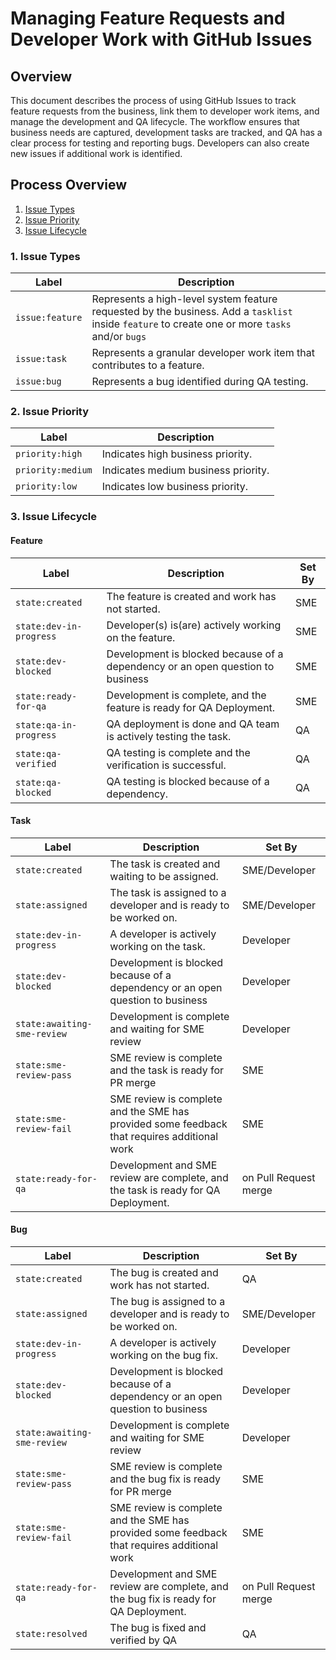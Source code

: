 # Managing Feature Requests and Developer Work with GitHub Issues

## Overview

This document describes the process of using GitHub Issues to track feature requests from the business, link them to developer work items, and manage the development and QA lifecycle. The workflow ensures that business needs are captured, development tasks are tracked, and QA has a clear process for testing and reporting bugs. Developers can also create new issues if additional work is identified.


## Process Overview

1. [Issue Types](#1-issue-types)
2. [Issue Priority](#2-issue-priority)
3. [Issue Lifecycle](#3-issue-lifecycle)


### 1. Issue Types

| Label | Description |
| --- | --- |
| `issue:feature` | Represents a high-level system feature requested by the business. Add a `tasklist` inside `feature` to create one or more `tasks` and/or `bugs`|  
| `issue:task` | Represents a granular developer work item that contributes to a feature. |
| `issue:bug` | Represents a bug identified during QA testing. |

### 2. Issue Priority

| Label | Description |
| --- | --- |
| `priority:high` | Indicates high business priority. |
| `priority:medium` | Indicates medium business priority. |
| `priority:low` | Indicates low business priority. |


### 3. Issue Lifecycle

#### Feature
| Label | Description | Set By |
| --- | --- | --- |
| `state:created` | The feature is created and work has not started. | SME |
| `state:dev-in-progress` | Developer(s) is(are) actively working on the feature. | SME |
| `state:dev-blocked` | Development is blocked because of a dependency or an open question to business | SME |
| `state:ready-for-qa` | Development is complete, and the feature is ready for QA Deployment. | SME |
| `state:qa-in-progress` | QA deployment is done and QA team is actively testing the task. | QA |
| `state:qa-verified` | QA testing is complete and the verification is successful. | QA |
| `state:qa-blocked` | QA testing is blocked because of a dependency. | QA |

#### Task
| Label | Description | Set By |
| --- | --- | --- |
| `state:created` | The task is created and waiting to be assigned. | SME/Developer |
| `state:assigned` | The task is assigned to a developer and is ready to be worked on. | SME/Developer  |
| `state:dev-in-progress` | A developer is actively working on the task. | Developer |
| `state:dev-blocked` | Development is blocked because of a dependency or an open question to business | Developer |
| `state:awaiting-sme-review` | Development is complete and waiting for SME review | Developer |
| `state:sme-review-pass` | SME review is complete and the task is ready for PR merge | SME |
| `state:sme-review-fail` | SME review is complete and the SME has provided some feedback that requires additional work| SME |
| `state:ready-for-qa` | Development and SME review are complete, and the task is ready for QA Deployment. | on Pull Request merge |

#### Bug
| Label | Description | Set By |
| --- | --- | --- |
| `state:created` | The bug is created and work has not started. | QA |
| `state:assigned` | The bug is assigned to a developer and is ready to be worked on. | SME/Developer  |
| `state:dev-in-progress` | A developer is actively working on the bug fix. | Developer |
| `state:dev-blocked` | Development is blocked because of a dependency or an open question to business | Developer |
| `state:awaiting-sme-review` | Development is complete and waiting for SME review | Developer |
| `state:sme-review-pass` | SME review is complete and the bug fix is ready for PR merge | SME |
| `state:sme-review-fail` | SME review is complete and the SME has provided some feedback that requires additional work| SME |
| `state:ready-for-qa` | Development and SME review are complete, and the bug fix is ready for QA Deployment. | on Pull Request merge |
| `state:resolved` | The bug is fixed and verified by QA | QA |
